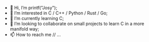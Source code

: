 - 👋 Hi, I’m printf("Josy");
- 👀 I’m interested in C / C++ / Python / Rust / Go;
- 🌱 I’m currently learning C;
- 💞️ I’m looking to collaborate on small projects to learn C in a more manifold way;
- 📫 How to reach me // ...

<!---
print-Josy/print-Josy is a ✨ special ✨ repository because its `README.md` (this file) appears on your GitHub profile.
You can click the Preview link to take a look at your changes.
--->
